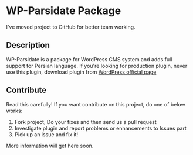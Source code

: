# WP-Parsidate Package
I've moved project to GitHub for better team working.

## Description
WP-Parsidate is a package for WordPress CMS system and adds full support for Persian language.
If you're looking for production plugin, never use this plugin, download plugin from [WordPress official page](http://wordpress.org/plugins/wp-parsidate/)

## Contribute
Read this carefully!
If you want contribute on this project, do one of below works:
1. Fork project, Do your fixes and then send us a pull request
2. Investigate plugin and report problems or enhancements to Issues part
3. Pick up an issue and fix it!

More information will get here soon.
